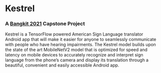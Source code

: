 # Kestrel
### A [Bangkit 2021](https://grow.google/intl/id_id/bangkit/) Capstone Project

Kestrel is a TensorFlow powered American Sign Language translator Android app that will make it easier for anyone to seamlessly communicate with people who have hearing impairments. The Kestrel model builds upon the state of the art MobileNetV2 model that is optimized for speed and latency on mobile devices to accurately recognize and interpret sign language from the phone’s camera and display its translation through a beautiful, convenient and easily accessible Android app.

